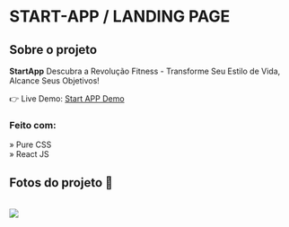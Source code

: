 <h1>START-APP / LANDING PAGE</h1>

<h2>Sobre o projeto</h2>

<p><b>StartApp</b> Descubra a Revolução Fitness - Transforme Seu Estilo de Vida, Alcance Seus Objetivos!</p>


👉 Live Demo: <a href='https://startapp-web.vercel.app'>Start APP Demo</a>

<h3>Feito com:</h3>

» Pure CSS <br>
» React JS

<h2>Fotos do projeto 📸</h2>
<br>
<img src="https://github.com/vinicius-santosrc/startapp/assets/88507996/0b2a5b97-cf40-4932-b305-847d1c0ff58b"></img>
<br>

<br>
